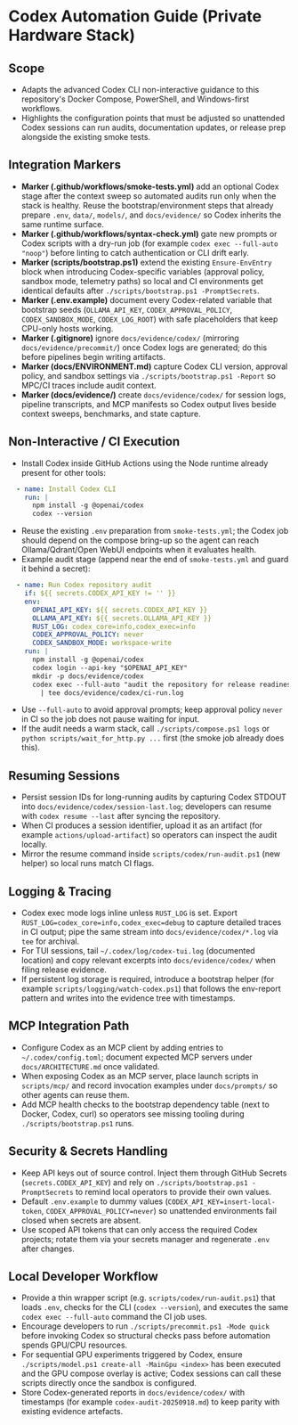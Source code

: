 # Codex Automation Guide (Private Hardware Stack)

## Scope
- Adapts the advanced Codex CLI non-interactive guidance to this repository's Docker Compose, PowerShell, and Windows-first workflows.
- Highlights the configuration points that must be adjusted so unattended Codex sessions can run audits, documentation updates, or release prep alongside the existing smoke tests.

## Integration Markers
- **Marker (.github/workflows/smoke-tests.yml)** add an optional Codex stage after the context sweep so automated audits run only when the stack is healthy. Reuse the bootstrap/environment steps that already prepare `.env`, `data/`, `models/`, and `docs/evidence/` so Codex inherits the same runtime surface.
- **Marker (.github/workflows/syntax-check.yml)** gate new prompts or Codex scripts with a dry-run job (for example `codex exec --full-auto "noop"`) before linting to catch authentication or CLI drift early.
- **Marker (scripts/bootstrap.ps1)** extend the existing `Ensure-EnvEntry` block when introducing Codex-specific variables (approval policy, sandbox mode, telemetry paths) so local and CI environments get identical defaults after `./scripts/bootstrap.ps1 -PromptSecrets`.
- **Marker (.env.example)** document every Codex-related variable that bootstrap seeds (`OLLAMA_API_KEY`, `CODEX_APPROVAL_POLICY`, `CODEX_SANDBOX_MODE`, `CODEX_LOG_ROOT`) with safe placeholders that keep CPU-only hosts working.
- **Marker (.gitignore)** ignore `docs/evidence/codex/` (mirroring `docs/evidence/precommit/`) once Codex logs are generated; do this before pipelines begin writing artifacts.
- **Marker (docs/ENVIRONMENT.md)** capture Codex CLI version, approval policy, and sandbox settings via `./scripts/bootstrap.ps1 -Report` so MPC/CI traces include audit context.
- **Marker (docs/evidence/)** create `docs/evidence/codex/` for session logs, pipeline transcripts, and MCP manifests so Codex output lives beside context sweeps, benchmarks, and state capture.

## Non-Interactive / CI Execution
- Install Codex inside GitHub Actions using the Node runtime already present for other tools:

```yaml
  - name: Install Codex CLI
    run: |
      npm install -g @openai/codex
      codex --version
```

- Reuse the existing `.env` preparation from `smoke-tests.yml`; the Codex job should depend on the compose bring-up so the agent can reach Ollama/Qdrant/Open WebUI endpoints when it evaluates health.
- Example audit stage (append near the end of `smoke-tests.yml` and guard it behind a secret):

```yaml
  - name: Run Codex repository audit
    if: ${{ secrets.CODEX_API_KEY != '' }}
    env:
      OPENAI_API_KEY: ${{ secrets.CODEX_API_KEY }}
      OLLAMA_API_KEY: ${{ secrets.OLLAMA_API_KEY }}
      RUST_LOG: codex_core=info,codex_exec=info
      CODEX_APPROVAL_POLICY: never
      CODEX_SANDBOX_MODE: workspace-write
    run: |
      npm install -g @openai/codex
      codex login --api-key "$OPENAI_API_KEY"
      mkdir -p docs/evidence/codex
      codex exec --full-auto "audit the repository for release readiness gaps" \
        | tee docs/evidence/codex/ci-run.log
```

- Use `--full-auto` to avoid approval prompts; keep approval policy `never` in CI so the job does not pause waiting for input.
- If the audit needs a warm stack, call `./scripts/compose.ps1 logs` or `python scripts/wait_for_http.py ...` first (the smoke job already does this).

## Resuming Sessions
- Persist session IDs for long-running audits by capturing Codex STDOUT into `docs/evidence/codex/session-last.log`; developers can resume with `codex resume --last` after syncing the repository.
- When CI produces a session identifier, upload it as an artifact (for example `actions/upload-artifact`) so operators can inspect the audit locally.
- Mirror the resume command inside `scripts/codex/run-audit.ps1` (new helper) so local runs match CI flags.

## Logging & Tracing
- Codex exec mode logs inline unless `RUST_LOG` is set. Export `RUST_LOG=codex_core=info,codex_exec=debug` to capture detailed traces in CI output; pipe the same stream into `docs/evidence/codex/*.log` via `tee` for archival.
- For TUI sessions, tail `~/.codex/log/codex-tui.log` (documented location) and copy relevant excerpts into `docs/evidence/codex/` when filing release evidence.
- If persistent log storage is required, introduce a bootstrap helper (for example `scripts/logging/watch-codex.ps1`) that follows the env-report pattern and writes into the evidence tree with timestamps.

## MCP Integration Path
- Configure Codex as an MCP client by adding entries to `~/.codex/config.toml`; document expected MCP servers under `docs/ARCHITECTURE.md` once validated.
- When exposing Codex as an MCP server, place launch scripts in `scripts/mcp/` and record invocation examples under `docs/prompts/` so other agents can reuse them.
- Add MCP health checks to the bootstrap dependency table (next to Docker, Codex, curl) so operators see missing tooling during `./scripts/bootstrap.ps1` runs.

## Security & Secrets Handling
- Keep API keys out of source control. Inject them through GitHub Secrets (`secrets.CODEX_API_KEY`) and rely on `./scripts/bootstrap.ps1 -PromptSecrets` to remind local operators to provide their own values.
- Default `.env.example` to dummy values (`CODEX_API_KEY=insert-local-token`, `CODEX_APPROVAL_POLICY=never`) so unattended environments fail closed when secrets are absent.
- Use scoped API tokens that can only access the required Codex projects; rotate them via your secrets manager and regenerate `.env` after changes.

## Local Developer Workflow
- Provide a thin wrapper script (e.g. `scripts/codex/run-audit.ps1`) that loads `.env`, checks for the CLI (`codex --version`), and executes the same `codex exec --full-auto` command the CI job uses.
- Encourage developers to run `./scripts/precommit.ps1 -Mode quick` before invoking Codex so structural checks pass before automation spends GPU/CPU resources.
- For sequential GPU experiments triggered by Codex, ensure `./scripts/model.ps1 create-all -MainGpu <index>` has been executed and the GPU compose overlay is active; Codex sessions can call these scripts directly once the sandbox is configured.
- Store Codex-generated reports in `docs/evidence/codex/` with timestamps (for example `codex-audit-20250918.md`) to keep parity with existing evidence artefacts.
